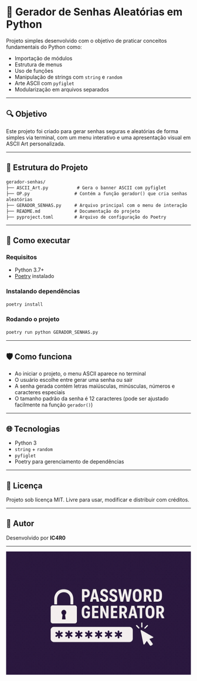 # 🔐 Gerador de Senhas Aleatórias em Python

Projeto simples desenvolvido com o objetivo de praticar conceitos fundamentais do Python como:

- Importação de módulos
- Estrutura de menus
- Uso de funções
- Manipulação de strings com `string` e `random`
- Arte ASCII com `pyfiglet`
- Modularização em arquivos separados

---

## 🔍 Objetivo

Este projeto foi criado para gerar senhas seguras e aleatórias de forma simples via terminal, com um menu interativo e uma apresentação visual em ASCII Art personalizada.

---

## 📂 Estrutura do Projeto

```
gerador-senhas/
├── ASCII_Art.py           # Gera o banner ASCII com pyfiglet
├── OP.py                 # Contém a função gerador() que cria senhas aleatórias
├── GERADOR_SENHAS.py     # Arquivo principal com o menu de interação
├── README.md             # Documentação do projeto
├── pyproject.toml        # Arquivo de configuração do Poetry
```

---

## 🚀 Como executar

### Requisitos
- Python 3.7+
- [Poetry](https://python-poetry.org/) instalado

### Instalando dependências

```bash
poetry install
```

### Rodando o projeto

```bash
poetry run python GERADOR_SENHAS.py
```

---

## 🛡️ Como funciona

- Ao iniciar o projeto, o menu ASCII aparece no terminal
- O usuário escolhe entre gerar uma senha ou sair
- A senha gerada contém letras maiúsculas, minúsculas, números e caracteres especiais
- O tamanho padrão da senha é 12 caracteres (pode ser ajustado facilmente na função `gerador()`)

---

## 🌐 Tecnologias

- Python 3
- `string` + `random`
- `pyfiglet`
- Poetry para gerenciamento de dependências

---

## 📄 Licença

Projeto sob licença MIT. Livre para usar, modificar e distribuir com créditos.

---

## 👤 Autor

Desenvolvido por **IC4R0**  

---

<p align="center">
  <img src="banner.png" alt="Banner do Gerador de Senhas" width="600">
</p>
